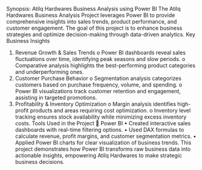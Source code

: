 Synopsis: Atilq Hardwares Business Analysis using Power BI
The Atilq Hardwares Business Analysis Project leverages Power BI to provide comprehensive insights into sales trends, product performance, and customer engagement. The goal of this project is to enhance business strategies and optimize decision-making through data-driven analytics.
Key Business Insights
1.	Revenue Growth & Sales Trends
o	Power BI dashboards reveal sales fluctuations over time, identifying peak seasons and slow periods.
o	Comparative analysis highlights the best-performing product categories and underperforming ones.
2.	Customer Purchase Behavior
o	Segmentation analysis categorizes customers based on purchase frequency, volume, and spending.
o	Power BI visualizations track customer retention and engagement, assisting in targeted promotions.
3.	Profitability & Inventory Optimization
o	Margin analysis identifies high-profit products and areas requiring cost optimization.
o	Inventory level tracking ensures stock availability while minimizing excess inventory costs.
Tools Used in the Project
🔹 Power BI
•	Created interactive sales dashboards with real-time filtering options.
•	Used DAX formulas to calculate revenue, profit margins, and customer segmentation metrics.
•	Applied Power BI charts for clear visualization of business trends.
This project demonstrates how Power BI transforms raw business data into actionable insights, empowering Atilq Hardwares to make strategic business decisions. 
